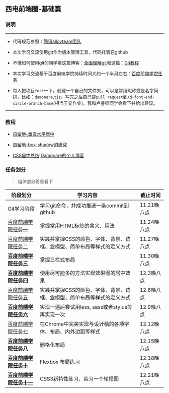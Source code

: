 ## 西电前端圈-基础篇

### 说明

---
- 代码规范参照：[腾讯alloyteam团队](http://alloyteam.github.io/CodeGuide/)

- 本次学习交流使用git作为版本管理工具，代码托管在github

- 不懂如何使用git的同学看这篇博客：[全面理解git](http://damonare.github.io/2016/11/13/Git%20%E5%91%BD%E4%BB%A4%E6%80%BB%E7%BB%93/#more)和这篇：[Git教程](http://www.liaoxuefeng.com/wiki/0013739516305929606dd18361248578c67b8067c8c017b000)

- 本次学习交流基于百度前端学院持续时间大约一个半月左右：[百度前端学院任务](http://ife.baidu.com/task/all)

- 每人把项目`fork`一下，创建一个自己的文件夹，可以是常用昵称或是名字简拼，比如：`damonare`,`tjz`。写完之后自己提`pull request`到`Xd-font-end-circle-branch-base`(相当于交作业)，我和卢睿韬同学会看下并给出建议。

---

### 教程

- [自留地-垂直水平居中](https://xdlrt.github.io/2016/03/20/2016-03-20/)

- [自留地-box-shadow的研究](https://xdlrt.github.io/2016/03/06/2016-03-06/)

- [CSS居中总结|Damonare的个人博客](http://damonare.github.io/2016/09/06/CSS%E5%B1%85%E4%B8%AD%E5%B0%8F%E8%B0%88/#more)

### 任务划分

> 粗体部分着重看下

阶段划分 | 学习内容 | 截止时间
--- | --- | ---
Git学习阶段|学习git命令，并成功推送一条commit到github|11.21晚八点
[百度前端学院任务一](http://ife.baidu.com/task/detail?taskId=1) | 掌握常用HTML标签的含义、用法|11.24晚八点
[百度前端学院任务二](http://ife.baidu.com/task/detail?taskId=2) | 实践并掌握CSS的颜色、字体、背景、边框、盒模型、简单布局等样式的定义方式|11.27晚八点
[**百度前端学院任务三**](http://ife.baidu.com/task/detail?taskId=3) | 掌握三栏式布局|11.30晚八点
[**百度前端学院任务四**](http://ife.baidu.com/task/detail?taskId=4) | 使用尽可能多的方法实现效果图的居中效果 | 12.3晚八点
[百度前端学院任务五](http://ife.baidu.com/task/detail?taskId=5) | 实践并掌握CSS的颜色、字体、背景、边框、盒模型、简单布局等样式的定义方式 | 12.6晚八点
[**百度前端学院任务六**](http://ife.baidu.com/task/detail?taskId=6) | 实现一遍后尝试用less, sass或者stylus等再实现一次 | 12.9晚八点
[百度前端学院任务七](http://ife.baidu.com/task/detail?taskId=7) | 在Chrome中完美实现与设计稿的各项字体、布局、内外边距等样式 | 12.12晚八点
[**百度前端学院任务八**](http://ife.baidu.com/task/detail?taskId=8) | 删格化布局 | 12.15晚八点
[**百度前端学院任务十**](http://ife.baidu.com/task/detail?taskId=10) | Flexbox 布局练习 | 12.18晚八点
[**百度前端学院任务十一**](http://ife.baidu.com/task/detail?taskId=12) | CSS3新特性练习，实习一个轮播图 | 12.21晚八点